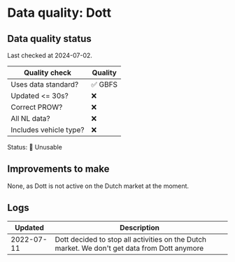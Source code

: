 # Data quality: Dott

## Data quality status

Last checked at 2024-07-02.

| **Quality check**           | **Quality**
| --                          | --          |
| Uses data standard?         | ✅ GBFS
| Updated <= 30s?             | ❌
| Correct PROW?               | ❌
| All NL data?                | ❌
| Includes vehicle type?      | ❌

Status: 🔴 Unusable

## Improvements to make

None, as Dott is not active on the Dutch market at the moment.

## Logs

| Updated    | Description
| ----       | ---
| 2022-07-11 | Dott decided to stop all activities on the Dutch market. We don't get data from Dott anymore
